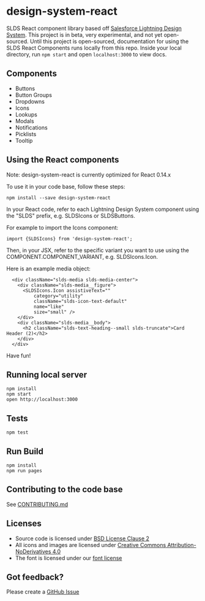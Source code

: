 design-system-react
=====================

SLDS React component library based off [Salesforce Lightning Design System](http://www.lightningdesignsystem.com). This project is in beta, very experimental, and not yet open-sourced. Until this project is open-sourced, documentation for using the SLDS React Components runs locally from this repo. Inside your local directory, run `npm start` and open `localhost:3000` to view docs.

## Components

* Buttons
* Button Groups
* Dropdowns
* Icons
* Lookups
* Modals
* Notifications
* Picklists
* Tooltip


## Using the React components

Note: design-system-react is currently optimized for React 0.14.x

To use it in your code base, follow these steps:

```
npm install --save design-system-react
```

In your React code, refer to each Lightning Design System component using the "SLDS" prefix, e.g. SLDSIcons or SLDSButtons.

For example to import the Icons component:

```
import {SLDSIcons} from 'design-system-react';
```

Then, in your JSX, refer to the specific variant you want to use using the COMPONENT.COMPONENT_VARIANT, e.g. SLDSIcons.Icon.

Here is an example media object:

```
  <div className="slds-media slds-media-center">
    <div className="slds-media__figure">
      <SLDSIcons.Icon assistiveText=""
          category="utility"
          className="slds-icon-text-default"
          name="like"
          size="small" />
    </div>
    <div className="slds-media__body">
      <h2 className="slds-text-heading--small slds-truncate">Card Header (2)</h2>
    </div>
  </div>
```

Have fun!

## Running local server

```
npm install
npm start
open http://localhost:3000
```

## Tests

```
npm test
```

## Run Build

```
npm install
npm run pages
```

## Contributing to the code base

See <a href="CONTRIBUTING.md">CONTRIBUTING.md</a>

## Licenses

* Source code is licensed under [BSD License Clause 2](http://opensource.org/licenses/BSD-2-Clause)
* All icons and images are licensed under [Creative Commons Attribution-NoDerivatives 4.0](http://creativecommons.org/licenses/by-nd/4.0/)
* The font is licensed under our [font license](https://www.lightningdesignsystem.com/assets/licenses/License-for-font.txt)

## Got feedback?

Please create a <a href="https://github.com/salesforce-ux/design-system-react/issues">GitHub Issue</a>

